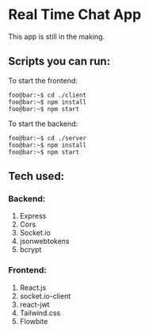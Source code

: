 
# Real Time Chat App

This app is still in the making.

## Scripts you can run:
To start the frontend:

```console
foo@bar:~$ cd ./client
foo@bar:~$ npm install
foo@bar:~$ npm start
```
To start the backend:

```console
foo@bar:~$ cd ./server
foo@bar:~$ npm install
foo@bar:~$ npm start
```

## Tech used:
### Backend:

1. Express
2. Cors
3. Socket.io
4. jsonwebtokens
5. bcrypt

### Frontend:

1. React.js
2. socket.io-client
3. react-jwt
4. Tailwind.css
5. Flowbite
